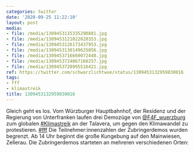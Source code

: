 ```yaml
---
categories: twitter
date: '2020-09-25 11:22:10'
layout: post
media:
- file: /media/1309453115335290881.jpg
- file: /media/1309453121022820353.jpg
- file: /media/1309453126173437953.jpg
- file: /media/1309453130149625856.jpg
- file: /media/1309453716660072448.jpg
- file: /media/1309453724067168257.jpg
- file: /media/1309453728995516421.jpg
ref: https://twitter.com/schwarzlichtwue/status/1309453132959830016
tags:
- fff
- klimastreik
title: 1309453132959830016
---
```

Gleich geht es los. Vom Würzburger Hauptbahnhof, der Residenz und der Regierung von Unterfranken laufen drei Demozüge von [@F4F_wuerzburg](https://twitter.com/F4F_wuerzburg) zum globalen [#Klimastreik](/t/klimastreik) an der Talavera, um gegen den Klimawandel zu protestieren. [#fff](/t/fff) 
Die Teilnehmer:innenzahlen der Zubringerdemos wurden begrenzt. Ab 14 Uhr beginnt die große Kungebung auf den Mainwiesen, Zellerau.
Die Zubringerdemos starteten an mehreren verschiedenen Orten: 